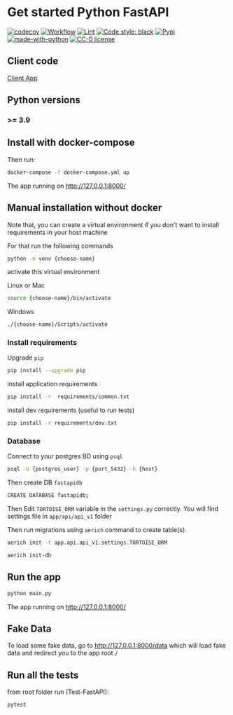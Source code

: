 # Get started Python FastAPI

[![codecov](https://codecov.io/gh/meschac38700/Test-FastAPI/branch/master/graph/badge.svg?token=iffvr8Fmg5)](https://codecov.io/gh/meschac38700/Test-FastAPI)
[![Workflow](https://github.com/meschac38700/Test-FastAPI/actions/workflows/workflow.yml/badge.svg?branch=master)](https://github.com/meschac38700/Test-FastAPI/actions/workflows/workflow.yml)
[![Lint](https://github.com/meschac38700/Test-FastAPI/actions/workflows/auto-format.yaml/badge.svg)](https://github.com/meschac38700/Test-FastAPI/actions/workflows/auto-format.yaml)
[![Code style: black](https://img.shields.io/badge/code%20style-black-000000.svg)](https://github.com/psf/black)
[![Pypi](https://img.shields.io/pypi/v/pip.svg)](https://pypi.org/project/pip/)
[![made-with-python](https://img.shields.io/badge/Made%20with-Python-1f425f.svg)](https://www.python.org/)
[![CC-0 license](https://img.shields.io/badge/License-CC--0-blue.svg)](https://github.com/meschac38700/Test-FastAPI/blob/master/LICENSE)

## Client code

[Client App](https://github.com/meschac38700/fastAPI-client-side)

## Python versions

### >= 3.9

## Install with docker-compose

Then run:

```bash
docker-compose -f docker-compose.yml up
```

The app running on http://127.0.0.1:8000/

## Manual installation without docker

Note that, you can create a virtual environment
if you don't want to install requirements in your host machine

For that run the following commands

```bash
python -m venv {choose-name}
```

activate this virtual environment

Linux or Mac

```bash
source {choose-name}/bin/activate
```

Windows

```bash
./{choose-name}/Scripts/activate
```

### Install requirements

Upgrade `pip`

```bash
pip install --upgrade pip
```

install application requirements

```bash
pip install -r  requirements/common.txt
```

install dev requirements (useful to run tests)

```bash
pip install -r requirements/dev.txt
```

### Database

Connect to your postgres BD using `psql`

```bash
psql -U {postgres_user} -p {port_5432} -h {host}
```

Then create DB `fastapidb`

```bash
CREATE DATABASE fastapidb;
```

Then Edit `TORTOISE_ORM` variable in the `settings.py` correctly.
You will find settings file in `app/api/api_v1` folder

Then run migrations using `aerich` command to create table(s).

```bash
aerich init -t app.api.api_v1.settings.TORTOISE_ORM
```

```bash
aerich init-db
```

## Run the app

```bash
python main.py
```

The app running on http://127.0.0.1:8000/

## Fake Data

To load some fake data, go to http://127.0.0.1:8000/data
which will load fake data and redirect you to the app root `/`

## Run all the tests

from root folder run (Test-FastAPI):

```bash
pytest
```
